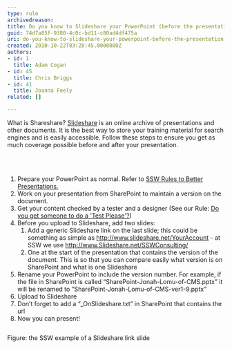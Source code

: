 ```yaml
---
type: rule
archivedreason: 
title: Do you know to Slideshare your PowerPoint (before the presentation)?
guid: 74d7a85f-9380-4c0c-bd11-c80ad4df475a
uri: do-you-know-to-slideshare-your-powerpoint-before-the-presentation
created: 2010-10-22T03:28:45.0000000Z
authors:
- id: 1
  title: Adam Cogan
- id: 45
  title: Chris Briggs
- id: 41
  title: Joanna Feely
related: []

---
```




  <p>What is Shareshare? <a shape="rect" href="http&#58;//www.slideshare.net/">Slideshare</a> is an online archive of presentations and other documents. It is the best way to store your training material for search engines and is easily accessible. Follow these steps to ensure you get as much coverage possible before and after your presentation.</p>

<br><excerpt class='endintro'></excerpt><br>

  <ol>
    <li>Prepare your PowerPoint as normal. Refer to <a shape="rect" href="/Communication/RulesToBetterPowerpointPresentations/Pages/default.aspx">SSW Rules to Better Presentations.</a> </li>
    <li>Work on your presentation from SharePoint to maintain a version on the document. </li>
    <li>Get your content checked by a tester and a designer (See our Rule&#58; <a shape="rect" href="/Communication/RulesToBetterPowerpointPresentations/Pages/DoyougetsomeonetodoaTestPlease.aspx">Do you get someone to do a 'Test Please'?</a>) </li>
    <li>Before you upload to Slideshare, add two slides&#58;
    <ol>
        <li>Add a generic Slideshare link on the last slide; this could be something as simple as <a shape="rect" href="http&#58;//www.slideshare.net/YourAccount">http&#58;//www.slideshare.net/YourAccount</a> - at SSW we use <a shape="rect" href="http&#58;//www.slideshare.net/SSWConsulting/">http&#58;//www.Slideshare.net/SSWConsulting/</a> </li>
        <li>One at the start of the presentation that contains the version of the document. This is so that you can compare easily what version is on SharePoint and what is one Slideshare </li>
    </ol>
    </li>
    <li>Rename your PowerPoint to include the version number. For example, if the file in SharePoint is called “SharePoint-Jonah-Lomu-of-CMS.pptx” it will be renamed to “SharePoint-Jonah-Lomu-of-CMS-ver1-9.pptx” </li>
    <li>Upload to Slideshare </li>
    <li>Don’t forget to add a “_OnSlideshare.txt” in SharePoint that contains the url </li>
    <li>Now you can present! </li>
</ol>
<img alt="" class="ms-rteCustom-ImageArea" src="/Communication/RulesToBetterPowerpointPresentations/PublishingImages/slideshareend.jpg" />
<p class="ms-rteCustom-FigureNormal">Figure&#58; the SSW example of a Slideshare link slide</p>




